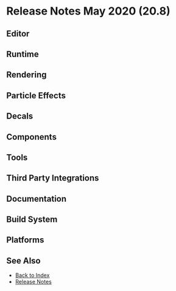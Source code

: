 # Release Notes May 2020 (20.8)

## Editor

## Runtime

## Rendering

## Particle Effects

## Decals

## Components

## Tools

## Third Party Integrations

## Documentation

## Build System

## Platforms

## See Also

* [Back to Index](../index.md)
* [Release Notes](release-notes.md)
